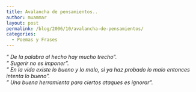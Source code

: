 ```yaml
---
title: Avalancha de pensamientos..
author: muammar
layout: post
permalink: /blog/2006/10/avalancha-de-pensamientos/
categories:
  - Poemas y Frases
---
```

*&#8221; De la palabra al hecho hay mucho trecho&#8221;.*  
*&#8221; Sugerir no es imponer&#8221;.*  
*&#8221; En la vida existe lo bueno y lo malo, si ya haz probado lo malo entonces intenta lo bueno&#8221;.*  
*&#8221; Una buena herramienta para ciertos ataques es ignorar&#8221;.*